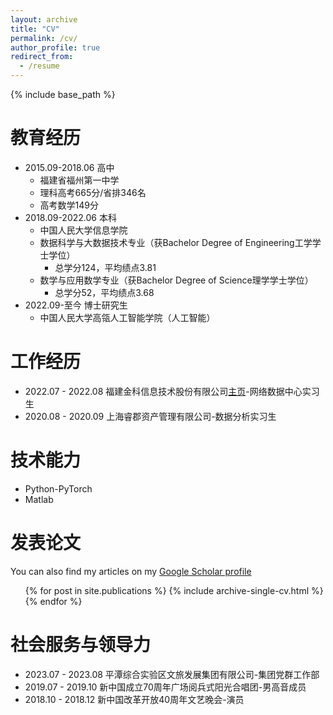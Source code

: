 ```yaml
---
layout: archive
title: "CV"
permalink: /cv/
author_profile: true
redirect_from:
  - /resume
---
```


{% include base_path %}

教育经历
======
* 2015.09-2018.06    高中
    * 福建省福州第一中学
    * 理科高考665分/省排346名
    * 高考数学149分
* 2018.09-2022.06    本科
    * 中国人民大学信息学院
    * 数据科学与大数据技术专业（获Bachelor Degree of Engineering工学学士学位）
        * 总学分124，平均绩点3.81
    * 数学与应用数学专业（获Bachelor Degree of Science理学学士学位）
        * 总学分52，平均绩点3.68
* 2022.09-至今    博士研究生
    * 中国人民大学高瓴人工智能学院（人工智能）

工作经历
======
* 2022.07 - 2022.08 福建金科信息技术股份有限公司[主页](https://www.goldtech.com.cn/)-网络数据中心实习生
* 2020.08 - 2020.09 上海睿郡资产管理有限公司-数据分析实习生


技术能力
======
* Python-PyTorch
* Matlab

发表论文
======

You can also find my articles on my [Google Scholar profile]({{site.author.googlescholar}})


  <ul>{% for post in site.publications %}
    {% include archive-single-cv.html %}
  {% endfor %}</ul>
  

社会服务与领导力
======
* 2023.07 - 2023.08 平潭综合实验区文旅发展集团有限公司-集团党群工作部
* 2019.07 - 2019.10 新中国成立70周年广场阅兵式阳光合唱团-男高音成员
* 2018.10 - 2018.12 新中国改革开放40周年文艺晚会-演员